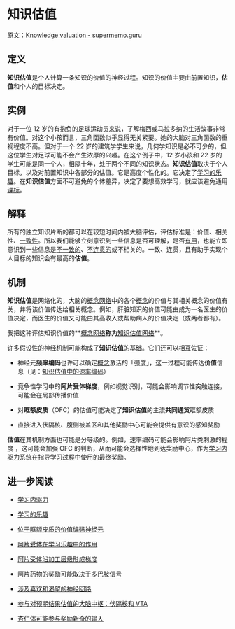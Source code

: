 # 知识估值

原文：[Knowledge valuation - supermemo.guru](https://supermemo.guru/wiki/Knowledge_valuation)

## 定义

**知识估值**是个人计算一条知识的价值的神经过程。知识的价值主要由前置知识，**估值**和个人的目标决定。

## 实例

对于一位 12 岁的有抱负的足球运动员来说，了解梅西或马拉多纳的生活故事非常有价值。对这个小孩而言，三角函数似乎显得无关紧要。她的大脑对三角函数的重视程度不高。但对于一个 22 岁的建筑学学生来说，几何学知识是必不可少的，但这位学生对足球可能不会产生浓厚的兴趣。在这个例子中，12 岁小孩和 22 岁的学生可能是同一个人，相隔十年，处于两个不同的知识状态。**知识估值**取决于个人目标，以及对前置知识中各部分的估值。它是高度个性化的。它决定了[学习的乐趣](https://supermemo.guru/wiki/Pleasure_of_learning)。在**知识估值**方面不可避免的个体差异，决定了要想高效学习，就应该避免通用[课标](https://supermemo.guru/wiki/Curriculum)。

## 解释

所有的独立知识片断的都可以在较短时间内被大脑评估，评估标准是：价值、相关性、[一致性](https://supermemo.guru/wiki/Coherence)。所以我们能够立刻意识到一些信息是否可理解，是否[有用](https://supermemo.guru/wiki/Applicability)，也能立即意识到一些信息是[不一致的](https://supermemo.guru/wiki/Consistency)、[不连贯的](https://supermemo.guru/wiki/Coherence)或不相关的。一致、连贯，且有助于实现个人目标的知识会有最高的**估值**。

## 机制

**知识估值**是网络化的，大脑的[概念网络](https://supermemo.guru/wiki/Concept)中的各个[概念](https://supermemo.guru/wiki/Concept_network)的价值与其相关概念的价值有关，并将该价值传达给相关概念。例如，肝脏知识的价值可能由成为一名医生的价值决定，而医生的价值又可能由其高收入或帮助病人的价值决定（或两者都有）。

我把这种评估知识价值的**[概念网络](https://supermemo.guru/wiki/Concept_network)**称为**[知识估值网络](https://supermemo.guru/wiki/Knowledge_valuation_network)**。

许多假设性的神经机制可能构成了**知识估值**的基础。它们还可以相互佐证：

- 神经元**频率编码**也许可以确定[概念](https://supermemo.guru/wiki/Concept)激活的「强度」，这一过程可能传达**价值**信息（见：[知识估值中的速率编码](https://supermemo.guru/wiki/Rate_coding_in_knowledge_valuation)）

- 竞争性学习中的**阿片受体梯度**，例如视觉识别，可能会影响调节性突触连接，可能会在局部传播价值

- 对**眶额皮质**（OFC）的估值可能决定了**知识估值**的主流**共同通货**眶额皮质

- 直接进入伏隔核、腹侧被盖区和其他奖励中心可能会提供有意识的感知奖励

**估值**在其机制方面也可能是分等级的。例如，速率编码可能会影响阿片类刺激的程度 ，这可能会加强 OFC 的判断，从而可能会选择性地到达奖励中心，作为[学习内驱力](https://supermemo.guru/wiki/Learn_drive)系统在指导学习过程中使用的最终奖励。

## 进一步阅读

- [学习内驱力](https://supermemo.guru/wiki/Learn_drive)

- [学习的乐趣](https://supermemo.guru/wiki/Pleasure_of_learning)

- [位于眶额皮质的价值编码神经元](https://supermemo.guru/wiki/Value-encoding_neurons_in_the_orbitofrontal_cortex)

- [阿片受体在学习乐趣中的作用](https://supermemo.guru/wiki/Opioid_receptors_are_involved_in_the_pleasure_of_learning)

- [阿片受体沿加工层级形成梯度](https://supermemo.guru/wiki/Opioid_receptors_form_a_gradient_along_a_processing_hierarchy)

- [阿片药物的奖励可能取决于多巴胺信号](https://supermemo.guru/wiki/Opioid_rewards_may_depend_on_dopamine_signals)

- [涉及喜欢和渴望的神经回路](https://supermemo.guru/wiki/Neural_circuits_involved_in_liking_and_wanting)

- [参与对预期结果估值的大脑中枢：伏隔核和 VTA](https://supermemo.guru/wiki/Brain_centers_involved_in_valuation_of_anticipated_outcomes:_nucleus_accumbens_and_VTA)

- [杏仁体可能参与奖励新奇的输入](https://supermemo.guru/wiki/Amygdala_may_be_involved_in_rewarding_novel_input)